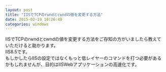 ```yaml
---
layout: post
title: "IISでTCPのrwndとcwndの値を変更する方法"
date: 2015-02-19 10:26:48
categories: windows
---
```

<p>IISでTCPのrwndとcwndの値を変更する方法をご存知の方がいましたら教えていただけると助かります。<br>
IIS8.5です。<br>
もしかしたらIISの設定ではなくもっと低レイヤーのコマンドを打つ必要があるかもしれませんが、目的はIISWebアプリケーションの高速化です。</p>
